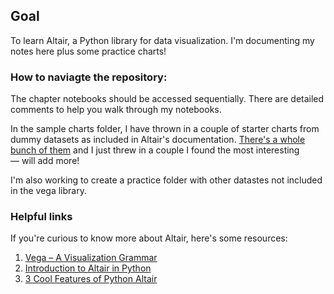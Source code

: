 ## Goal
To learn Altair, a Python library for data visualization. I'm documenting my notes here plus some practice charts!

### How to naviagte the repository:
The chapter notebooks should be accessed sequentially. There are detailed comments to help you walk through my notebooks.

In the sample charts folder, I have thrown in a couple of starter charts from dummy datasets as included in Altair's documentation. [There's a whole bunch of them](https://altair-viz.github.io/gallery/index.html) and I just threw in a couple I found the most interesting — will add more!

I'm also working to create a practice folder with other datastes not included in the vega library.

### Helpful links
If you're curious to know more about Altair, here's some resources:
1. [Vega – A Visualization Grammar](https://vega.github.io/vega/)
2. [Introduction to Altair in Python](https://www.geeksforgeeks.org/introduction-to-altair-in-python/)
3. [3 Cool Features of Python Altair](https://towardsdatascience.com/3-cool-features-of-python-altair-deb3f432cc11)
